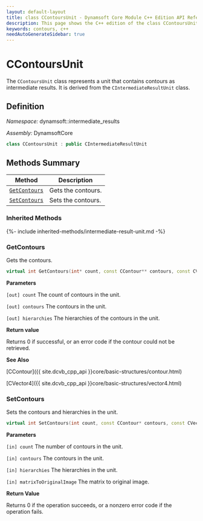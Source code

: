 ```yaml
---
layout: default-layout
title: class CContoursUnit - Dynamsoft Core Module C++ Edition API Reference
description: This page shows the C++ edition of the class CContoursUnit in Dynamsoft Core Module.
keywords: contours, c++
needAutoGenerateSidebar: true
---
```


# CContoursUnit

The `CContoursUnit` class represents a unit that contains contours as intermediate results. It is derived from the `CIntermediateResultUnit` class.

## Definition

*Namespace:* dynamsoft::intermediate_results

*Assembly:* DynamsoftCore

```cpp
class CContoursUnit : public CIntermediateResultUnit
```

## Methods Summary

| Method                    | Description |
|---------------------------|---------------------------------------------|
| [`GetContours`](#getcontours) | Gets the contours.  |
| [`SetContours`](#setcontours) | Sets the contours.  |

### Inherited Methods

{%- include inherited-methods/intermediate-result-unit.md -%}

### GetContours

Gets the contours.

```cpp
virtual int GetContours(int* count, const CContour** contours, const CVector4** hierarchies) const;
```

**Parameters**

`[out] count` The count of contours in the unit.

`[out] contours` The contours in the unit.

`[out] hierarchies` The hierarchies of the contours in the unit.

**Return value**

Returns 0 if successful, or an error code if the contour could not be retrieved.

**See Also**

[CContour]({{ site.dcvb_cpp_api }}core/basic-structures/contour.html)

[CVector4]({{ site.dcvb_cpp_api }}core/basic-structures/vector4.html)

### SetContours

Sets the contours and hierarchies in the unit.

```cpp
virtual int SetContours(int count, const CContour* contours, const CVector4* hierarchies, const double matrixToOriginalImage[9] =  IDENTITY_MATRIX) = 0;
```

**Parameters**

`[in] count` The number of contours in the unit.

`[in] contours` The contours in the unit.

`[in] hierarchies` The hierarchies in the unit.

`[in] matrixToOriginalImage` The matrix to original image.

**Return Value**

Returns 0 if the operation succeeds, or a nonzero error code if the operation fails.
